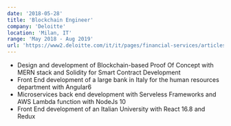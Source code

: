 ```yaml
---
date: '2018-05-28'
title: 'Blockchain Engineer'
company: 'Deloitte'
location: 'Milan, IT'
range: 'May 2018 - Aug 2019'
url: 'https://www2.deloitte.com/it/it/pages/financial-services/articles/blockchain-lab---deloitte-italy---financial-services.html'
---
```


- Design and development of Blockchain-based Proof Of Concept with MERN stack and Solidity for Smart Contract Development
- Front End development of a large bank in Italy for the human resources department with Angular6
- Microservices back end development with Serveless Frameworks and AWS Lambda function with NodeJs 10
- Front End development of an Italian University with React 16.8 and Redux
